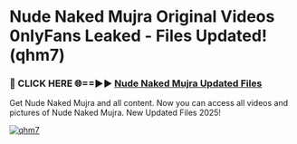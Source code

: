 # Nude Naked Mujra Original Videos 0nlyFans Leaked - Files Updated! (qhm7)

<h3>🔴 CLICK HERE 🌐==►► <a href="https://tinyurl.com/yckcrads" rel="nofollow">Nude Naked Mujra Updated Files</a></h3>

Get Nude Naked Mujra and all content. Now you can access all videos and pictures of Nude Naked Mujra. New Updated Files 2025!

[![qhm7](https://i.imgur.com/hpKpOFt.gif)](https://tinyurl.com/yckcrads)
